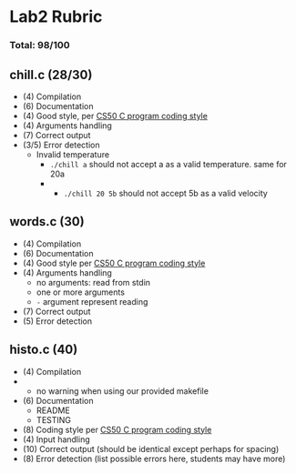 # Lab2 Rubric

### Total: 98/100

## chill.c (28/30)

* (4) Compilation
* (6) Documentation
* (4) Good style, per [CS50 C program coding style](http://www.cs.dartmouth.edu/~cs50/Resources/CodingStyle.html)
* (4) Arguments handling
* (7) Correct output
* (3/5) Error detection
	* Invalid temperature
		* `./chill a` should not accept a as a valid temperature. same for 20a
		* * `./chill 20 5b` should not accept 5b as a valid velocity

## words.c (30)

* (4) Compilation
* (6) Documentation
* (4) Good style per [CS50 C program coding style](http://www.cs.dartmouth.edu/~cs50/Resources/CodingStyle.html)
* (4) Arguments handling
	* no arguments: read from stdin
   * one or more arguments
   * `-` argument represent reading 
* (7) Correct output
* (5) Error detection

## histo.c (40)

* (4) Compilation
* 	 * no warning when using our provided makefile
* (6) Documentation
	* README
   * TESTING
* (8) Coding style per [CS50 C program coding style](http://www.cs.dartmouth.edu/~cs50/Resources/CodingStyle.html)
* (4) Input handling 
* (10) Correct output (should be identical except perhaps for spacing)
* (8) Error detection (list possible errors here, students may have more)


